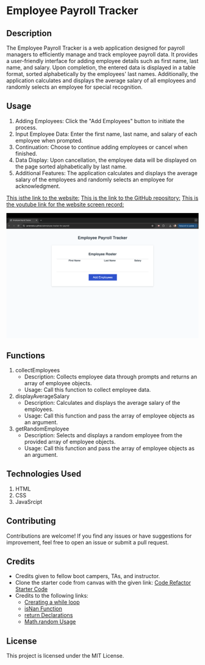 # Employee Payroll Tracker

## Description
The Employee Payroll Tracker is a web application designed for payroll managers to efficiently manage and track employee payroll data. It provides a user-friendly interface for adding employee details such as first name, last name, and salary. Upon completion, the entered data is displayed in a table format, sorted alphabetically by the employees' last names. Additionally, the application calculates and displays the average salary of all employees and randomly selects an employee for special recognition.

## Usage
1. Adding Employees: Click the "Add Employees" button to initiate the process.
2. Input Employee Data: Enter the first name, last name, and salary of each employee when prompted.
3. Continuation: Choose to continue adding employees or cancel when finished.
4. Data Display: Upon cancellation, the employee data will be displayed on the page sorted alphabetically by last name.
5. Additional Features: The application calculates and displays the average salary of the employees and randomly selects an employee for acknowledgment.

[This isthe link to the website:](https://janiandaluz.github.io/employee-tracker-for-payroll/)
[This is the link to the GitHub repository:](https://github.com/janiandaluz/employee-tracker-for-payroll)
[This is the youtube link for the website screen record:](https://youtu.be/Opuz0bwCOfU)

![Actual Website Screenshot](./images/Screenshot-Employee-Payroll-Tracker.png)

## Functions
1. collectEmployees
    - Description: Collects employee data through prompts and returns an array of employee objects.
    - Usage: Call this function to collect employee data.
2. displayAverageSalary
    - Description: Calculates and displays the average salary of the employees.
    - Usage: Call this function and pass the array of employee objects as an argument.
3. getRandomEmployee
    - Description: Selects and displays a random employee from the provided array of employee objects.
    - Usage: Call this function and pass the array of employee objects as an argument.

## Technologies Used
1. HTML
2. CSS
3. JavaSrcipt

## Contributing
Contributions are welcome! If you find any issues or have suggestions for improvement, feel free to open an issue or submit a pull request.

## Credits
- Credits given to fellow boot campers, TAs, and instructor.
- Clone the starter code from canvas with the given link: [Code Refactor Starter Code](https://github.com/coding-boot-camp/curly-potato)
- Credits to the following links:
    - [Crerating a while loop](https://developer.mozilla.org/en-US/docs/Web/JavaScript/Reference/Statements/while)
    - [isNan Function](https://developer.mozilla.org/en-US/docs/Web/JavaScript/Reference/Global_Objects/isNaN)
    - [return Declarations](https://developer.mozilla.org/en-US/docs/Web/JavaScript/Reference/Statements/return)
    - [Math.random Usage](https://developer.mozilla.org/en-US/docs/Web/JavaScript/Reference/Global_Objects/Math/random)

## License
This project is licensed under the MIT License.

